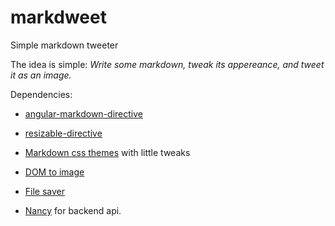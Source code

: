 # markdweet
Simple markdown tweeter

The idea is simple: _Write some markdown, tweak its appereance, and tweet it as an image._

Dependencies:

* [angular-markdown-directive](https://github.com/btford/angular-markdown-directive)
* [resizable-directive](https://github.com/Reklino/angular-resizable)
* [Markdown css themes](https://github.com/markdowncss/markdowncss.github.io) with little tweaks
* [DOM to image](https://github.com/tsayen/dom-to-image)
* [File saver](https://github.com/eligrey/FileSaver.js/")

* [Nancy](https://github.com/NancyFx/Nancy) for backend api.

